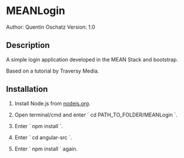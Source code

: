 # MEANLogin
Author: Quentin Oschatz
Version: 1.0

## Description

A simple login application developed in the MEAN Stack and bootstrap. 

Based on a tutorial by Traversy Media.

## Installation
 1. Install Node.js from [nodejs.org](https://www.nodejs.org/).
 
 2. Open terminal/cmd and enter ´ cd PATH_TO_FOLDER/MEANLogin ´.
 
 3. Enter ´ npm install ´.
 
 4. Enter ´ cd angular-src ´.
 
 5. Enter ´ npm install ´ again.

